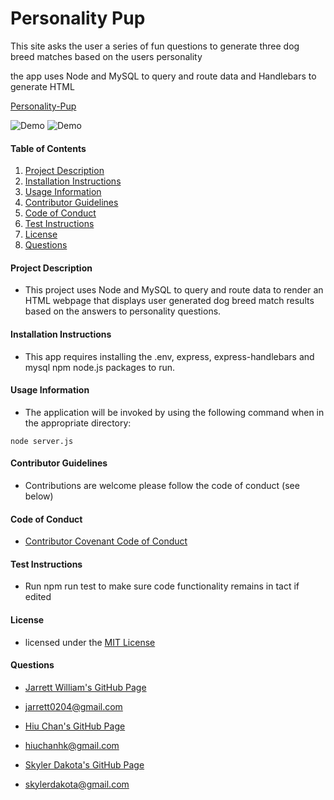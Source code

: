 # Personality Pup
This site asks the user a series of fun questions to generate three dog breed matches based on the users personality

the app uses Node and MySQL to query and route data and Handlebars to generate HTML

[Personality-Pup](https://github.com/oxfordblucher/Project-2-Untitled)

![Demo](public/assets/img/personalitypup.png)
![Demo](public/assets/img/personalitypupsignup.png)

#### Table of Contents

1. [Project Description](#project-description)
2. [Installation Instructions](#installation-instructions)
3. [Usage Information](#usage-information)
4. [Contributor Guidelines](#contributor-guidelines)
5. [Code of Conduct](#code-of-conduct)
6. [Test Instructions](#test-instructions)
7. [License](#license)
8. [Questions](#questions)

#### Project Description

* This project uses Node and MySQL to query and route data to render an HTML webpage that displays user generated dog breed match results based on the answers to personality questions.

#### Installation Instructions

* This app requires installing the .env, express, express-handlebars and mysql npm node.js packages to run.

#### Usage Information

* The application will be invoked by using the following command when in the appropriate directory:

```
node server.js
```

#### Contributor Guidelines

* Contributions are welcome please follow the code of conduct (see below)

#### Code of Conduct

* [Contributor Covenant Code of Conduct](https://www.contributor-covenant.org/version/2/0/code_of_conduct/code_of_conduct.md)

#### Test Instructions

* Run npm run test to make sure code functionality remains in tact if edited

#### License

* licensed under the [MIT License](Develop/LICENSE.txt)

#### Questions

* [Jarrett William's GitHub Page](https://github.com/JWilliams0204)
* jarrett0204@gmail.com

* [Hiu Chan's GitHub Page](https://github.com/oxfordblucher)
* hiuchanhk@gmail.com

* [Skyler Dakota's GitHub Page](http://github.com/skylerdakota)
* skylerdakota@gmail.com